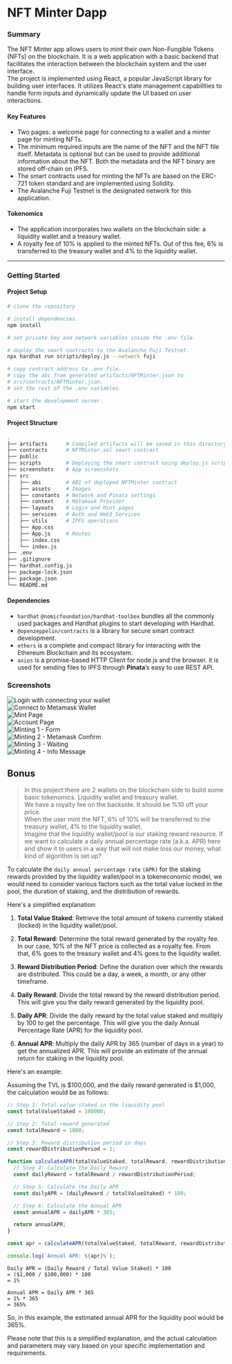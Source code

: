 # NFT Minter Dapp

### Summary
The NFT Minter app allows users to mint their own Non-Fungible Tokens (NFTs) on the blockchain. It is a web application with a basic backend that facilitates the interaction between the blockchain system and the user interface.  
The project is implemented using React, a popular JavaScript library for building user interfaces. It utilizes React's state management capabilities to handle form inputs and dynamically update the UI based on user interactions.

#### Key Features

- Two pages: a welcome page for connecting to a wallet and a minter page for minting NFTs.  
- The minimum required inputs are the name of the NFT and the NFT file itself. Metadata is optional but can be used to provide additional information about the NFT. Both the metadata and the NFT binary are stored off-chain on IPFS.  
- The smart contracts used for minting the NFTs are based on the ERC-721 token standard and are implemented using Solidity.  
- The Avalanche Fuji Testnet is the designated network for this application.

#### Tokenomics

- The application incorporates two wallets on the blockchain side: a liquidity wallet and a treasury wallet.  
- A royalty fee of 10% is applied to the minted NFTs. Out of this fee, 6% is transferred to the treasury wallet and 4% to the liquidity wallet.  

--- 

### Getting Started

#### Project Setup

```bash
# clone the repository

# install dependencies.
npm install 

# set private key and network variables inside the .env file. 

# deploy the smart contracts to the Avalanche Fuji Testnet.
npx hardhat run scripts/deploy.js --network fuji 

# copy contract address to .env file.
# copy the abi from generated artifacts/NFTMinter.json to 
# src/contracts/NFTMinter.json.
# set the rest of the .env variables.

# start the development server.
npm start 
```


#### Project Structure

```bash
.  
├── artifacts      # Compiled artifacts will be saved in this directory by default.
├── contracts      # NFTMinter.sol smart contract
├── public  
├── scripts        # Deploying the smart contract using deploy.js script
├── screenshots    # App screenshots
├── src  
│   ├── abi        # ABI of deployed NFTMinter contract
│   ├── assets     # Images
│   ├── constants  # Network and Pinata settings
│   ├── context    # Metamask Provider
│   ├── layouts    # Login and Mint pages
│   ├── services   # Auth and Web3 Services
│   ├── utils      # IPFS operations
│   ├── App.css    
│   ├── App.js     # Routes
│   ├── index.css  
│   └── index.js   
├── .env               
├── .gitignore
├── hardhat.config.js   
├── package-lock.json
├── package.json
└── README.md
```  


#### Dependencies 
- `hardhat` `@nomicfoundation/hardhat-toolbox` bundles all the commonly used packages and Hardhat plugins to start developing with Hardhat.  
- `@openzeppelin/contracts` is a library for secure smart contract development.   
- `ethers` is a complete and compact library for interacting with the Ethereum Blockchain and its ecosystem.  
- `axios` is a promise-based HTTP Client for node.js and the browser. it is used for sending files to IPFS through **Pinata**’s easy to use REST API.


### Screenshots

![Login with connecting your wallet](./screenshots/1.PNG)  
![Connect to Metamask Wallet](./screenshots/2.PNG)  
![Mint Page](./screenshots/3.PNG)  
![Account Page](./screenshots/4.PNG)  
![Minting 1 - Form](./screenshots/5.PNG)  
![Minting 2 - Metamask Confirm](./screenshots/6.PNG)  
![Minting 3 - Waiting](./screenshots/7.PNG)  
![Minting 4 - Info Message](./screenshots/8.PNG)  



## Bonus 
 
> In this project there are 2 wallets on the blockchain side to build some basic tokenomics. Liquidity wallet and treasury wallet.   
> We have a royalty fee on the backside. It should be %10 off your price.   
> When the user mint the NFT, 6% of 10% will be transferred to the treasury wallet, 4% to the liquidity wallet.  
> Imagine that the liquidity wallet/pool is our staking reward resource. If we want to calculate a daily annual percentage rate (a.k.a. APR) here and show it to users in a way that will not make loss our money, what kind of algorithm is set up? 


To calculate the `daily annual percentage rate` `(APR)` for the staking rewards provided by the liquidity wallet/pool in a tokeneconomic model, we would need to consider various factors such as the total value locked in the pool, the duration of staking, and the distribution of rewards. 

Here's a simplified explanation:

1. **Total Value Staked**: Retrieve the total amount of tokens currently staked (locked) in the liquidity wallet/pool.  

2. **Total Reward**: Determine the total reward generated by the royalty fee. In our case, 10% of the NFT price is collected as a royalty fee. From that, 6% goes to the treasury wallet and 4% goes to the liquidity wallet.  

3. **Reward Distribution Period**: Define the duration over which the rewards are distributed. This could be a day, a week, a month, or any other timeframe.  

4. **Daily Reward**: Divide the total reward by the reward distribution period. This will give you the daily reward generated by the liquidity pool. 

5. **Daily APR**: Divide the daily reward by the total value staked and multiply by 100 to get the percentage. This will give you the daily Annual Percentage Rate (APR) for the liquidity pool.  

6. **Annual APR**: Multiply the daily APR by 365 (number of days in a year) to get the annualized APR. This will provide an estimate of the annual return for staking in the liquidity pool.

Here's an example:

Assuming the TVL is $100,000, and the daily reward generated is $1,000, the calculation would be as follows:

```javascript
// Step 1: Total value staked in the liquidity pool
const totalValueStaked = 100000; 

// Step 2: Total reward generated
const totalReward = 1000; 

// Step 3: Reward distribution period in days
const rewardDistributionPeriod = 1; 

function calculateAPR(totalValueStaked, totalReward, rewardDistributionPeriod) {
  // Step 4: Calculate the Daily Reward
  const dailyReward = totalReward / rewardDistributionPeriod;

  // Step 5: Calculate the Daily APR
  const dailyAPR = (dailyReward / totalValueStaked) * 100;

  // Step 6: Calculate the Annual APR
  const annualAPR = dailyAPR * 365;

  return annualAPR;
}

const apr = calculateAPR(totalValueStaked, totalReward, rewardDistributionPeriod);

console.log(`Annual APR: ${apr}%`);

```

```
Daily APR = (Daily Reward / Total Value Staked) * 100
= ($1,000 / $100,000) * 100
= 1%

Annual APR = Daily APR * 365
= 1% * 365
= 365%
```

So, in this example, the estimated annual APR for the liquidity pool would be 365%.

Please note that this is a simplified explanation, and the actual calculation and parameters may vary based on your specific implementation and requirements.
